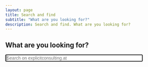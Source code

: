 ```yaml
---
layout: page
title: Search and find
subtitle: "What are you looking for?"
description: Search and find. What are you looking for?
---
```

## What are you looking for?
<div id="search-demo-container">
  <input type="search" id="search-input" placeholder="Search on explicitconsulting.at" style='font-size: 1em;' size="50" autofocus>
  <ul id="results-container"></ul>
</div>

<script src="https://unpkg.com/simple-jekyll-search@latest/dest/simple-jekyll-search.min.js" type="text/javascript"></script>

<script type="text/javascript">
  SimpleJekyllSearch({
    searchInput: document.getElementById('search-input'),
    resultsContainer: document.getElementById('results-container'),
    json: '/search.json',
    searchResultTemplate: '<li><a href="{url}"><strong>{title}</strong><br />{subtitle}</a></li>',
    noResultsText: 'No results found',
    fuzzy: false
  })
</script>

<p>&nbsp;</p>
<p>&nbsp;</p>
<p>&nbsp;</p>
<p>&nbsp;</p>
<p>&nbsp;</p>
<p>&nbsp;</p>
<p>&nbsp;</p>
<p>&nbsp;</p>
<p>&nbsp;</p>
<p>&nbsp;</p>